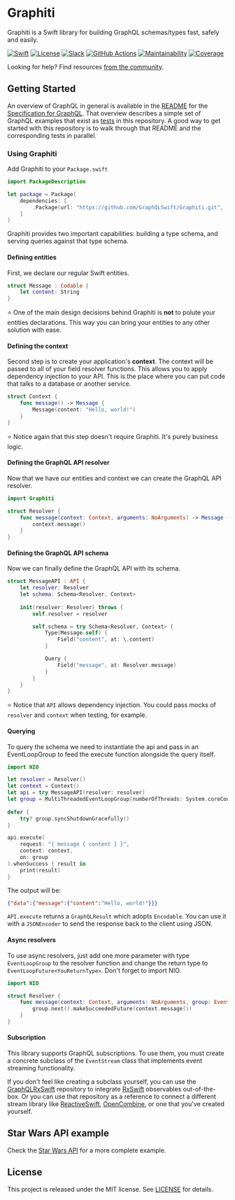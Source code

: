 # Graphiti 

Graphiti is a Swift library for building GraphQL schemas/types fast, safely and easily.

[![Swift][swift-badge]][swift-url]
[![License][mit-badge]][mit-url]
[![Slack][slack-badge]][slack-url]
[![GitHub Actions][gh-actions-badge]][gh-actions-url]
[![Maintainability][maintainability-badge]][maintainability-url]
[![Coverage][coverage-badge]][coverage-url]

Looking for help? Find resources [from the community](http://graphql.org/community/).


## Getting Started

An overview of GraphQL in general is available in the
[README](https://github.com/facebook/graphql/blob/master/README.md) for the
[Specification for GraphQL](https://github.com/facebook/graphql). That overview
describes a simple set of GraphQL examples that exist as [tests](Tests/GraphitiTests/StarWarsTests/)
in this repository. A good way to get started with this repository is to walk
through that README and the corresponding tests in parallel.

### Using Graphiti

Add Graphiti to your `Package.swift`

```swift
import PackageDescription

let package = Package(
    dependencies: [
        .Package(url: "https://github.com/GraphQLSwift/Graphiti.git", .upToNextMinor(from: "0.20.1")),
    ]
)
```

Graphiti provides two important capabilities: building a type schema, and
serving queries against that type schema.

#### Defining entities

First, we declare our regular Swift entities.

```swift
struct Message : Codable {
    let content: String
}
```

⭐️ One of the main design decisions behind Graphiti is **not** to polute your entities declarations. This way you can bring your entities to any other solution with ease.

#### Defining the context

Second step is to create your application's **context**. The context will be passed to all of your field resolver functions. This allows you to apply dependency injection to your API. This is the place where you can put code that talks to a database or another service.

```swift
struct Context {
    func message() -> Message {
        Message(content: "Hello, world!")
    }
}
```

⭐️ Notice again that this step doesn't require Graphiti. It's purely business logic.

#### Defining the GraphQL API resolver

Now that we have our entities and context we can create the GraphQL API resolver.

```swift
import Graphiti

struct Resolver {
    func message(context: Context, arguments: NoArguments) -> Message {
        context.message()
    }
}
```

#### Defining the GraphQL API schema

Now we can finally define the GraphQL API with its schema.

```swift
struct MessageAPI : API {
    let resolver: Resolver
    let schema: Schema<Resolver, Context>
    
    init(resolver: Resolver) throws {
        self.resolver = resolver

        self.schema = try Schema<Resolver, Context> {
            Type(Message.self) {
                Field("content", at: \.content)
            }

            Query {
                Field("message", at: Resolver.message)
            }
        }
    }
}
```

⭐️ Notice that `API` allows dependency injection. You could pass mocks of `resolver` and `context` when testing, for example.

#### Querying

To query the schema we need to instantiate the api and pass in an EventLoopGroup to feed the execute function alongside the query itself.

```swift
import NIO

let resolver = Resolver()
let context = Context()
let api = try MessageAPI(resolver: resolver)
let group = MultiThreadedEventLoopGroup(numberOfThreads: System.coreCount)
        
defer {
    try? group.syncShutdownGracefully()
}

api.execute(
    request: "{ message { content } }",
    context: context,
    on: group
).whenSuccess { result in
    print(result)
}
```

The output will be:

```json
{"data":{"message":{"content":"Hello, world!"}}}
```

`API.execute` returns a `GraphQLResult` which adopts `Encodable`. You can use it with a `JSONEncoder` to send the response back to the client using JSON.

#### Async resolvers

To use async resolvers, just add one more parameter with type `EventLoopGroup` to the resolver function and change the return type to `EventLoopFuture<YouReturnType>`. Don't forget to import NIO.

```swift
import NIO

struct Resolver {
    func message(context: Context, arguments: NoArguments, group: EventLoopGroup) -> EventLoopFuture<Message> {
        group.next().makeSucceededFuture(context.message())
    }
}
```

#### Subscription

This library supports GraphQL subscriptions. To use them, you must create a concrete subclass of the `EventStream` class that implements event streaming
functionality.

If you don't feel like creating a subclass yourself, you can use the [GraphQLRxSwift](https://github.com/GraphQLSwift/GraphQLRxSwift) repository
to integrate [RxSwift](https://github.com/ReactiveX/RxSwift) observables out-of-the-box. Or you can use that repository as a reference to connect a different 
stream library like [ReactiveSwift](https://github.com/ReactiveCocoa/ReactiveSwift), [OpenCombine](https://github.com/OpenCombine/OpenCombine), or
one that you've created yourself.

## Star Wars API example

Check the [Star Wars API](Tests/GraphitiTests/StarWarsAPI/StarWarsAPI.swift) for a more complete example.

## License

This project is released under the MIT license. See [LICENSE](LICENSE) for details.

[swift-badge]: https://img.shields.io/badge/Swift-5.2-orange.svg?style=flat
[swift-url]: https://swift.org

[mit-badge]: https://img.shields.io/badge/License-MIT-blue.svg?style=flat
[mit-url]: https://tldrlegal.com/license/mit-license

[slack-badge]: https://zewo-slackin.herokuapp.com/badge.svg
[slack-url]: http://slack.zewo.io

[gh-actions-badge]: https://github.com/GraphQLSwift/Graphiti/workflows/Tests/badge.svg
[gh-actions-url]: https://github.com/GraphQLSwift/Graphiti/actions?query=workflow%3ATests

[maintainability-badge]: https://api.codeclimate.com/v1/badges/25559824033fc2caa94e/maintainability
[maintainability-url]: https://codeclimate.com/github/GraphQLSwift/Graphiti/maintainability

[coverage-badge]: https://api.codeclimate.com/v1/badges/25559824033fc2caa94e/test_coverage
[coverage-url]: https://codeclimate.com/github/GraphQLSwift/Graphiti/test_coverage
